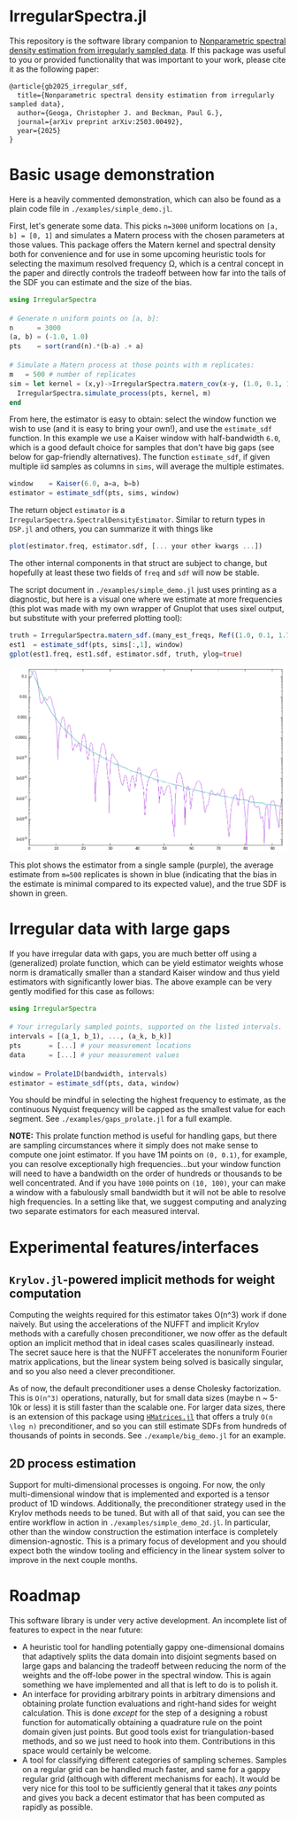
# IrregularSpectra.jl

This repository is the software library companion to [Nonparametric spectral
density estimation from irregularly sampled data](https://arxiv.org/abs/2503.00492). 
If this package was useful to you or provided functionality that was important to your
work, please cite it as the following paper:
```
@article{gb2025_irregular_sdf,
  title={Nonparametric spectral density estimation from irregularly sampled data},
  author={Geoga, Christopher J. and Beckman, Paul G.},
  journal={arXiv preprint arXiv:2503.00492},
  year={2025}
}
```

# Basic usage demonstration

Here is a heavily commented demonstration, which can also be found as a plain
code file in `./examples/simple_demo.jl`.

First, let's generate some data. This picks `n=3000` uniform locations on `[a,
b] = [0, 1]` and simulates a Matern process with the chosen parameters at those
values. This package offers the Matern kernel and spectral density both for
convenience and for use in some upcoming heuristic tools for selecting the
maximum resolved frequency Ω, which is a central concept in the paper and
directly controls the tradeoff between how far into the tails of the SDF you can
estimate and the size of the bias.
```julia
using IrregularSpectra

# Generate n uniform points on [a, b]:
n      = 3000
(a, b) = (-1.0, 1.0)
pts    = sort(rand(n).*(b-a) .+ a)

# Simulate a Matern process at those points with m replicates:
m   = 500 # number of replicates
sim = let kernel = (x,y)->IrregularSpectra.matern_cov(x-y, (1.0, 0.1, 1.75))
  IrregularSpectra.simulate_process(pts, kernel, m)
end
```
From here, the estimator is easy to obtain: select the window function we wish
to use (and it is easy to bring your own!), and use the `estimate_sdf` function.
In this example we use a Kaiser window with half-bandwidth `6.0`, which is a
good default choice for samples that don't have big gaps (see below for
gap-friendly alternatives). The function `estimate_sdf`, if given multiple iid
samples as columns in `sims`, will average the multiple estimates.

```julia
window    = Kaiser(6.0, a=a, b=b)
estimator = estimate_sdf(pts, sims, window)
```
The return object `estimator` is a `IrregularSpectra.SpectralDensityEstimator`.
Similar to return types in `DSP.jl` and others, you can summarize it with things
like 
```julia
plot(estimator.freq, estimator.sdf, [... your other kwargs ...])
```
The other internal components in that struct are subject to change, but
hopefully at least these two fields of `freq` and `sdf` will now be stable.

The script document in `./examples/simple_demo.jl` just uses printing as a
diagnostic, but here is a visual one where we estimate at more frequencies (this
plot was made with my own wrapper of Gnuplot that uses sixel output, but
substitute with your preferred plotting tool):
```julia
truth = IrregularSpectra.matern_sdf.(many_est_freqs, Ref((1.0, 0.1, 1.75)))
est1  = estimate_sdf(pts, sims[:,1], window)
gplot(est1.freq, est1.sdf, estimator.sdf, truth, ylog=true)
```

<p align="center">
    <img src="quicksixel_est_demo.png" alt="A sample estimator plot" width=600>
</p>

This plot shows the estimator from a single sample (purple), the average
estimate from `m=500` replicates is shown in blue (indicating that the bias in
the estimate is minimal compared to its expected value), and the true SDF is
shown in green.

# Irregular data with large gaps

If you have irregular data with gaps, you are much better off using a
(generalized) prolate function, which can be yield estimator weights whose norm
is dramatically smaller than a standard Kaiser window and thus yield estimators
with significantly lower bias. The above example can be very gently modified for
this case as follows:

```julia
using IrregularSpectra

# Your irregularly sampled points, supported on the listed intervals.
intervals = [(a_1, b_1), ..., (a_k, b_k)]
pts       = [...] # your measurement locations
data      = [...] # your measurement values 

window = Prolate1D(bandwidth, intervals)
estimator = estimate_sdf(pts, data, window)
```

You should be mindful in selecting the highest frequency to estimate, as the
continuous Nyquist frequency will be capped as the smallest value for each
segment. See `./examples/gaps_prolate.jl` for a full example.

**NOTE:** This prolate function method is useful for handling gaps, but there
are sampling circumstances where it simply does not make sense to compute one
joint estimator. If you have 1M points on `(0, 0.1)`, for example, you can
resolve exceptionally high frequencies...but your window function will need to
have a bandwidth on the order of hundreds or thousands to be well concentrated.
And if you have `1000` points on `(10, 100)`, your can make a window with a
fabulously small bandwidth but it will not be able to resolve high frequencies.
In a setting like that, we suggest computing and analyzing two separate
estimators for each measured interval.

# Experimental features/interfaces

## `Krylov.jl`-powered implicit methods for weight computation

Computing the weights required for this estimator takes O(n^3) work if done
naively. But using the accelerations of the NUFFT and implicit Krylov methods
with a carefully chosen preconditioner, we now offer as the default option an
implicit method that in ideal cases scales quasilinearly instead. The secret
sauce here is that the NUFFT accelerates the nonuniform Fourier matrix
applications, but the linear system being solved is basically singular, and so
you also need a clever preconditioner. 

As of now, the default preconditioner uses a dense Cholesky factorization. This
is `O(n^3)` operations, naturally, but for small data sizes (maybe n ~ 5-10k or
less) it is still faster than the scalable one. For larger data sizes, there is
an extension of this package using 
[`HMatrices.jl`](https://github.com/IntegralEquations/HMatrices.jl) 
that offers a truly `O(n \log n)` preconditioner, and so you can still estimate
SDFs from hundreds of thousands of points in seconds. See
`./example/big_demo.jl` for an example.

## 2D process estimation

Support for multi-dimensional processes is ongoing. For now, the only
multi-dimensional window that is implemented and exported is a tensor product of
1D windows. Additionally, the preconditioner strategy used in the Krylov methods
needs to be tuned. But with all of that said, you can see the entire workflow in
action in `./examples/simple_demo_2d.jl`. In particular, other than the window
construction the estimation interface is completely dimension-agnostic. This is
a primary focus of development and you should expect both the window tooling and
efficiency in the linear system solver to improve in the next couple months.

# Roadmap

This software library is under very active development. An incomplete list of
features to expect in the near future:

- A heuristic tool for handling potentially gappy one-dimensional domains that
  adaptively splits the data domain into disjoint segments based on large gaps
  and balancing the tradeoff between reducing the norm of the weights and the
  off-lobe power in the spectral window. This is again something we have
  implemented and all that is left to do is to polish it.
- An interface for providing arbitrary points in arbitrary dimensions and
  obtaining prolate function evaluations and right-hand sides for weight
  calculation. This is done _except_ for the step of a designing a robust function
  for automatically obtaining a quadrature rule on the point domain given just
  points. But good tools exist for triangulation-based methods, and so we just
  need to hook into them. Contributions in this space would certainly be welcome.
- A tool for classifying different categories of sampling schemes. Samples on a
  regular grid can be handled much faster, and same for a gappy regular grid
  (although with different mechanisms for each). It would be very nice for this
  tool to be sufficiently general that it takes _any_ points and gives you back
  a decent estimator that has been computed as rapidly as possible.

